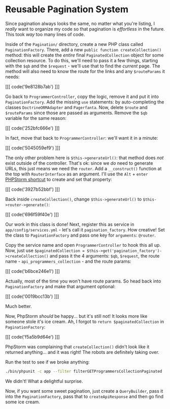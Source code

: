 # Reusable Pagination System

Since pagination always looks the same, no matter what you're listing, I *really*
want to organize my code so that pagination is *effortless* in the future. This took
*way* too many lines of code.

Inside of the `Pagination/` directory, create a new PHP class called `PaginationFactory`.
There, add a new `public function createCollection()` method: this will create the
*entire* final `PaginatedCollection` object for some collection resource. To do this,
we'll need to pass it a few things, starting with the `$qb` and the `$request` -
we'll use that to find the *current* page. The method will also need to know the route
for the links and any `$routeParams` it needs:

[[[ code('9e8128b7ab') ]]]

Go back to `ProgrammerController`, copy the logic, remove it and put it into `PaginationFactory`.
Add the missing `use` statements: by auto-completing the classes `DoctrineORMAdapter`
and `Pagerfanta`. Now, delete `$route` and `$routeParams` since those are passed as
arguments. Remove the `$qb` variable for the same reason:

[[[ code('252bfc666e') ]]]

In fact, move that back to `ProgrammerController`: we'll want it in a minute:

[[[ code('5045059ef9') ]]]

The only other problem here is `$this->generateUrl()`: that method does *not* exist
outside of the controller. That's ok: since we *do* need to generate URLs, this just
means we need the `router`. Add a `__construct()` function at the top with
`RouterInterface` as an argument. I'll use the `Alt` + `enter` [PHPStorm shortcut][1]
to create and set that property:

[[[ code('3927b52bbf') ]]]

Back inside `createCollection()`, change `$this->generateUrl()` to `$this->router->generate()`:

[[[ code('696f59f40e') ]]]

Our work in this class is done! Next, register this as service in
`app/config/services.yml` - let's call it `pagination_factory`. How creative! Set
the class to `PaginationFactory` and pass one key for `arguments`: `@router`.

Copy the service name and open `ProgrammerController` to hook this all up. Now, just
use `$paginatedCollection = $this->get('pagination_factory')->createCollection()`
and pass it the 4 arguments: `$qb`, `$request`, the route name - `api_programmers_collection` -
and the route params:

[[[ code('b6bce246e1') ]]]

Actually, most of the time you won't have route params. So head back into `PaginationFactory`
and make that argument optional:

[[[ code('0019bcc13b') ]]]

Much better.

Now, PhpStorm *should* be happy... but it's still not! It looks more like someone
stole it's ice cream. Ah, I forgot to `return $paginatedCollection` in `PaginationFactory`:

[[[ code('f5a5b9d64e') ]]]

PhpStorm was complaining that `createCollection()` didn't look like it returned
anything... and it was right! The robots are definitely taking over.

Run the test to see if we broke anything:

```bash
./bin/phpunit -c app --filter filterGETProgrammersCollectionPaginated
```

We didn't! What a delightful surprise.

Now, if you want some sweet pagination, just create a `QueryBuilder`, pass it into
the `PaginationFactory`, pass that to `createApiResponse` and then go find some ice
cream.


[1]: http://knpuniversity.com/screencast/phpstorm/service-shortcuts#generating-constructor-properties
